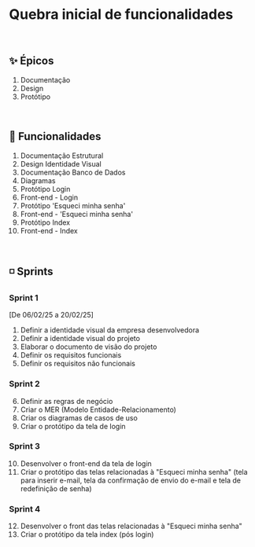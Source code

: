 # Quebra inicial de funcionalidades

<br>

## ✨ Épicos
1. Documentação
2. Design
3. Protótipo

<br>

## 📌 Funcionalidades
1. Documentação Estrutural
2. Design Identidade Visual
3. Documentação Banco de Dados
4. Diagramas
5. Protótipo Login
6. Front-end - Login
7. Protótipo 'Esqueci minha senha'
8. Front-end - 'Esqueci minha senha'
9. Protótipo Index
10. Front-end - Index

<br>

## ◽ Sprints

### Sprint 1
[De 06/02/25 a 20/02/25]
1. Definir a identidade visual da empresa desenvolvedora
2. Definir a identidade visual do projeto
3. Elaborar o documento de visão do projeto
4. Definir os requisitos funcionais
5. Definir os requisitos não funcionais

### Sprint 2
6. Definir as regras de negócio
7. Criar o MER (Modelo Entidade-Relacionamento)
8. Criar os diagramas de casos de uso
9. Criar o protótipo da tela de login

### Sprint 3
10. Desenvolver o front-end da tela de login
11. Criar o protótipo das telas relacionadas à "Esqueci minha senha" (tela para inserir e-mail, tela da confirmação de envio do e-mail e tela de redefinição de senha)

### Sprint 4
12. Desenvolver o front das telas relacionadas à "Esqueci minha senha"
12. Criar o protótipo da tela index (pós login)